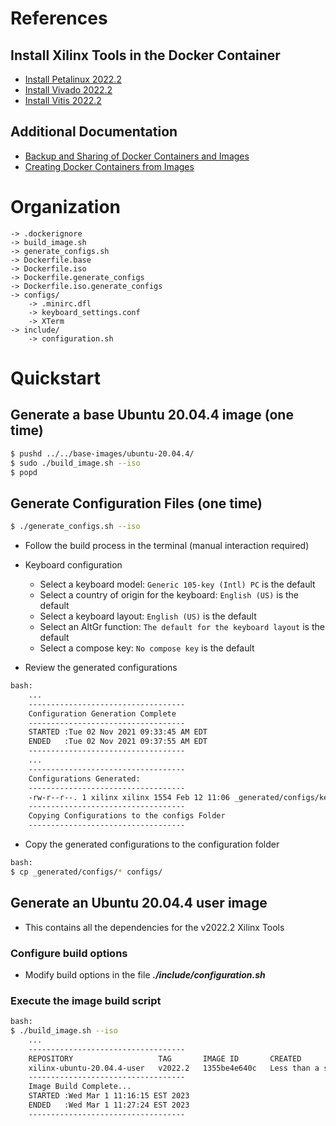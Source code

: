 [//]: # (Readme.md - Base Ubuntu User Images for v2022.2 Xilinx Tools)

# References

## Install Xilinx Tools in the Docker Container

- [Install Petalinux 2022.2](./README.user-install.md)
- [Install Vivado 2022.2](./README.vivado-install.md)
- [Install Vitis 2022.2](./README.vitis-install.md)

## Additional Documentation

- [Backup and Sharing of Docker Containers and Images](../../../documentation/backup-and-sharing-docker-images/README.md)
- [Creating Docker Containers from Images](../../../documentation/creating-containers-from-docker-images/README.md)

# Organization
```
-> .dockerignore
-> build_image.sh
-> generate_configs.sh
-> Dockerfile.base
-> Dockerfile.iso
-> Dockerfile.generate_configs
-> Dockerfile.iso.generate_configs
-> configs/
	-> .minirc.dfl
	-> keyboard_settings.conf
	-> XTerm
-> include/
	-> configuration.sh
```

# Quickstart

## Generate a base Ubuntu 20.04.4 image (one time)

```bash
$ pushd ../../base-images/ubuntu-20.04.4/
$ sudo ./build_image.sh --iso
$ popd
```

## Generate Configuration Files (one time)

```bash
$ ./generate_configs.sh --iso
```

- Follow the build process in the terminal (manual interaction required)
- Keyboard configuration
	- Select a keyboard model: ```Generic 105-key (Intl) PC``` is the default
	- Select a country of origin for the keyboard: ```English (US)``` is the default
	- Select a keyboard layout: ```English (US)``` is the default
	- Select an AltGr function: ```The default for the keyboard layout``` is the default
	- Select a compose key: ```No compose key``` is the default

- Review the generated configurations

```bash
bash:
	...
	-----------------------------------
	Configuration Generation Complete
	-----------------------------------
	STARTED :Tue 02 Nov 2021 09:33:45 AM EDT
	ENDED   :Tue 02 Nov 2021 09:37:55 AM EDT
	-----------------------------------
	...
	-----------------------------------
	Configurations Generated:
	-----------------------------------
	-rw-r--r--. 1 xilinx xilinx 1554 Feb 12 11:06 _generated/configs/keyboard_settings.conf
	-----------------------------------
	Copying Configurations to the configs Folder
	-----------------------------------
```

- Copy the generated configurations to the configuration folder

```bash
bash:
$ cp _generated/configs/* configs/
```

## Generate an Ubuntu 20.04.4 user image 
- This contains all the dependencies for the v2022.2 Xilinx Tools

### Configure build options
- Modify build options in the file __*./include/configuration.sh*__

### Execute the image build script
```bash
bash:
$ ./build_image.sh --iso
	...
	-----------------------------------
	REPOSITORY                   TAG       IMAGE ID       CREATED                  SIZE
	xilinx-ubuntu-20.04.4-user   v2022.2   1355be4e640c   Less than a second ago   2.84GB
	-----------------------------------
	Image Build Complete...
	STARTED :Wed Mar 1 11:16:15 EST 2023
	ENDED   :Wed Mar 1 11:27:24 EST 2023
	-----------------------------------
```

